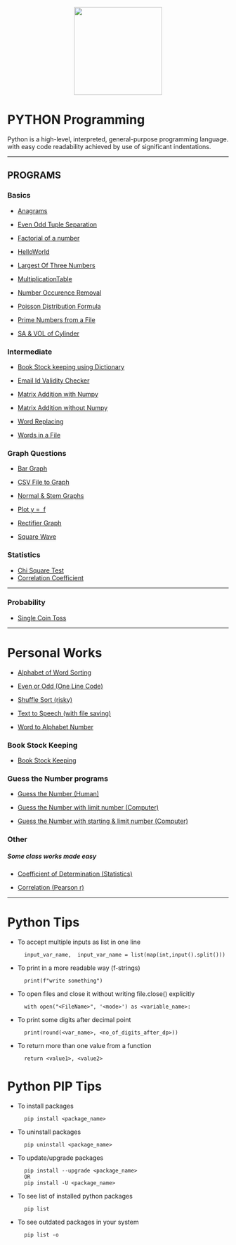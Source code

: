 [<p align="center">
<img src="https://img.icons8.com/color/480/000000/python--v1.png" height='200'></p>](https://www.google.com/search?q=python&rlz=1C1CHBF_enIN998IN998&oq=python&aqs=chrome..69i57j69i59l2j69i60j69i65j69i60l2j69i65.3593j0j4&sourceid=chrome&ie=UTF-8)

# PYTHON Programming
Python is a high-level, interpreted, general-purpose programming language. with easy code readability achieved by use of significant indentations.

---

## PROGRAMS

### Basics

* [Anagrams](https://github.com/004Ajay/Python/blob/main/Class/anagrams.py)

* [Even Odd Tuple Separation](https://github.com/004Ajay/Python/blob/main/Class/EvenOddTuplePrint.py)

* [Factorial of a number](https://github.com/004Ajay/Python/blob/main/Class/factorial.py) 

* [HelloWorld](https://github.com/004Ajay/Python/blob/main/Class/HelloWorld.py) 

* [Largest Of Three Numbers](https://github.com/004Ajay/Python/blob/main/Class/LargestOfThreeNumbers.py) 

* [MultiplicationTable](https://github.com/004Ajay/Python/blob/main/Class/MultiplicationTable.py) 

* [Number Occurence Removal](https://github.com/004Ajay/Python/blob/main/Class/NumOccurenceRemoval.py) 

* [Poisson Distribution Formula](https://github.com/004Ajay/Python/blob/main/Class/PoissonDistribution.py) 

* [Prime Numbers from a File](https://github.com/004Ajay/Python/blob/main/Class/PrimeNumFromFile.py) 

* [SA & VOL of Cylinder](https://github.com/004Ajay/Python/blob/main/Class/CylinderSA&VOL.py) 


### Intermediate

* [Book Stock keeping using Dictionary](https://github.com/004Ajay/Python/blob/main/Class/DictBookStock.py) 

* [Email Id Validity Checker](https://github.com/004Ajay/Python/blob/main/Class/ValidityEmailId.py) 

* [Matrix Addition with Numpy](https://github.com/004Ajay/Python/blob/main/Class/MatrixAdditionWithNumpy.py) 

* [Matrix Addition without Numpy](https://github.com/004Ajay/Python/blob/main/Class/MatrixAdditionWithoutNumpy.py) 

* [Word Replacing](https://github.com/004Ajay/Python/blob/main/Class/WordReplacing.py) 

* [Words in a File](https://github.com/004Ajay/Python/blob/main/Class/WordsInFile.py) 


### Graph Questions

* [Bar Graph](https://github.com/004Ajay/Python/blob/main/Class/ProgrammingGraph.py) 

* [CSV File to Graph](https://github.com/004Ajay/Python/blob/main/Class/csvFileToGraph.py) 

* [Normal & Stem Graphs](https://github.com/004Ajay/Python/blob/main/Class/NormalStemGraphs.py) 

* [Plot y =  f](https://github.com/004Ajay/Python/blob/main/Class/PlotyFx.py) 
* [Rectifier Graph](https://github.com/004Ajay/Python/blob/main/Class/RectifierGraph.py) 

* [Square Wave](https://github.com/004Ajay/Python/blob/main/Class/squareWave.py) 



### Statistics

* [Chi Square Test](https://github.com/004Ajay/Python/blob/main/Class/ChiSquare.py) 
* [Correlation Coefficient](https://github.com/004Ajay/Python/blob/main/Class/CorrelationCoefficient.py) 


----------------------------------------------------------------------------------------------------------------------------------------------------------------------------

### Probability

* [Single Coin Toss](https://github.com/004Ajay/Python/blob/main/Class/coinToss.py)

---

# Personal Works

* [Alphabet of Word Sorting](https://github.com/004Ajay/Python/blob/main/Personal/AlphaSort.py)

* [Even or Odd (One Line Code)](https://github.com/004Ajay/Python/blob/main/Personal/EvenOddOneLine.py)

* [Shuffle Sort (risky)](https://github.com/004Ajay/Python/blob/main/Personal/ShuffleSort.py)

* [Text to Speech (with file saving)](https://github.com/004Ajay/Python/blob/main/Personal/TextToSpeech.py)

* [Word to Alphabet Number](https://github.com/004Ajay/Python/blob/main/Personal/WordToAlphaNumber.py)

### Book Stock Keeping

* [Book Stock Keeping](https://github.com/004Ajay/Python/blob/main/Personal/BookStockDict.py)

### Guess the Number programs

* [Guess the Number (Human)](https://github.com/004Ajay/Python/blob/main/Personal/GuessHuman.py)

* [Guess the Number with limit number (Computer)](https://github.com/004Ajay/Python/blob/main/Personal/GuessComputer.py)

* [Guess the Number with starting & limit number (Computer)](https://github.com/004Ajay/Python/blob/main/Personal/GuessComputer2.py)

### Other
##### Some class works made easy

* [Coefficient of Determination (Statistics)](https://github.com/004Ajay/Python/blob/main/Personal/CoeffOfDet.py)

* [Correlation (Pearson r)](https://github.com/004Ajay/Python/blob/main/Personal/CorrelationR.py)

---

# Python Tips

* To accept multiple inputs as list in one line

        input_var_name,  input_var_name = list(map(int,input().split()))

* To print in a more readable way (f-strings)

        print(f"write something")

* To open files and close it without writing file.close() explicitly

        with open("<FileName>", '<mode>') as <variable_name>:

* To print some digits after decimal point

        print(round(<var_name>, <no_of_digits_after_dp>))

* To return more than one value from a function

        return <value1>, <value2>

# Python PIP Tips

* To install packages

        pip install <package_name>

* To uninstall packages

        pip uninstall <package_name>

* To update/upgrade packages

        pip install --upgrade <package_name> 
        OR
        pip install -U <package_name>

* To see list of installed python packages

        pip list

* To see outdated packages in your system

        pip list -o